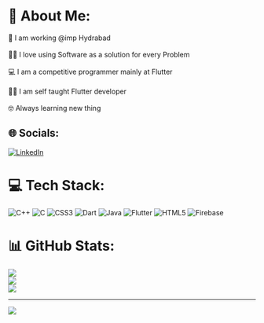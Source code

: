 # 💫 About Me:
🏫 I am working @imp Hydrabad<br><br>🧑‍💻 I love using Software as a solution for every Problem<br><br>💻 I am a competitive programmer mainly at Flutter<br><br>🧑‍🎓 I am self taught Flutter developer<br><br>🤓 Always learning new thing


## 🌐 Socials:
[![LinkedIn](https://img.shields.io/badge/LinkedIn-%230077B5.svg?logo=linkedin&logoColor=white)](https://linkedin.com/in/https://www.linkedin.com/in/mohamed-kutty-0495b4222/) 

# 💻 Tech Stack:
![C++](https://img.shields.io/badge/c++-%2300599C.svg?style=for-the-badge&logo=c%2B%2B&logoColor=white) ![C](https://img.shields.io/badge/c-%2300599C.svg?style=for-the-badge&logo=c&logoColor=white) ![CSS3](https://img.shields.io/badge/css3-%231572B6.svg?style=for-the-badge&logo=css3&logoColor=white) ![Dart](https://img.shields.io/badge/dart-%230175C2.svg?style=for-the-badge&logo=dart&logoColor=white) ![Java](https://img.shields.io/badge/java-%23ED8B00.svg?style=for-the-badge&logo=java&logoColor=white) ![Flutter](https://img.shields.io/badge/Flutter-%2302569B.svg?style=for-the-badge&logo=Flutter&logoColor=white) ![HTML5](https://img.shields.io/badge/html5-%23E34F26.svg?style=for-the-badge&logo=html5&logoColor=white) ![Firebase](https://img.shields.io/badge/firebase-%23039BE5.svg?style=for-the-badge&logo=firebase)
# 📊 GitHub Stats:
![](https://github-readme-stats.vercel.app/api?username=mohamed-815&theme=dark&hide_border=false&include_all_commits=false&count_private=false)<br/>
![](https://github-readme-streak-stats.herokuapp.com/?user=mohamed-815&theme=dark&hide_border=false)<br/>
![](https://github-readme-stats.vercel.app/api/top-langs/?username=mohamed-815&theme=dark&hide_border=false&include_all_commits=false&count_private=false&layout=compact)

---
[![](https://visitcount.itsvg.in/api?id=mohamed-815&icon=0&color=0)](https://visitcount.itsvg.in)

<!-- Proudly created with GPRM ( https://gprm.itsvg.in ) -->
